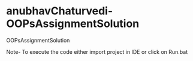 # anubhavChaturvedi-OOPsAssignmentSolution
OOPsAssignmentSolution

Note- To execute the code either import project in IDE or click on Run.bat